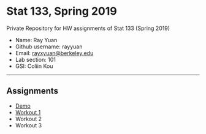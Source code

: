 # Stat 133, Spring 2019

Private Repository for HW assignments of Stat 133 (Spring 2019)

- Name: Ray Yuan
- Github username: rayyuan
- Email: rayxyuan@berkeley.edu
- Lab section: 101
- GSI: Coliin Kou

-----

## Assignments

- [Demo](demo)
- [Workout 1](workout1)
- Workout 2
- Workout 3


